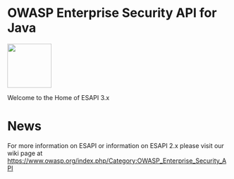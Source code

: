 OWASP Enterprise Security API for Java
==========

<img src="https://raw.githubusercontent.com/ESAPI/esapi-java/master/static/ESAPI%20Logo.png" width="100" height="100" />

Welcome to the Home of ESAPI 3.x 

News
==========

For more information on ESAPI or information on ESAPI 2.x please visit our wiki page at https://www.owasp.org/index.php/Category:OWASP_Enterprise_Security_API